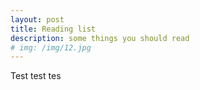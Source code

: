 ```yaml
---
layout: post
title: Reading list
description: some things you should read
# img: /img/12.jpg
---
```


Test test tes
